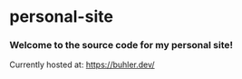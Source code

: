 # personal-site

### Welcome to the source code for my personal site!

Currently hosted at: https://buhler.dev/
